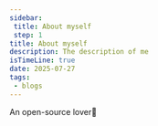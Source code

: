 ```yaml
---
sidebar:
 title: About myself
 step: 1
title: About myself
description: The description of me
isTimeLine: true
date: 2025-07-27
tags:
 - blogs
---
```


An open-source lover:muscle: